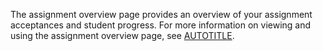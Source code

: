 The assignment overview page provides an overview of your assignment acceptances and student progress. For more information on viewing and using the assignment overview page, see [AUTOTITLE](/education/manage-coursework-with-github-classroom/teach-with-github-classroom/monitor-students-progress-with-the-assignment-overview-page).
